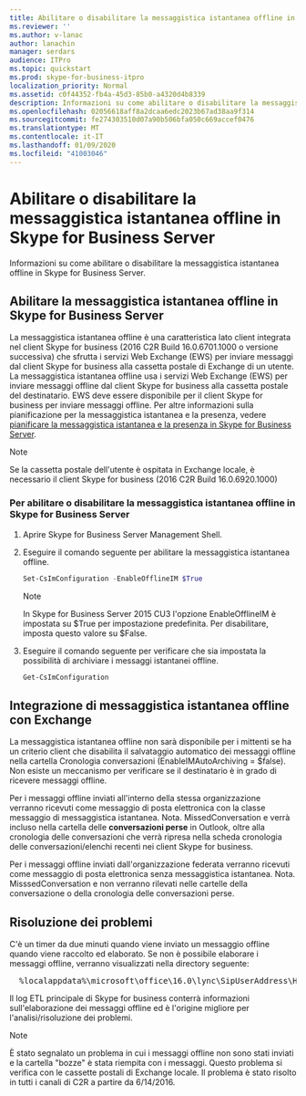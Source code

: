 ```yaml
---
title: Abilitare o disabilitare la messaggistica istantanea offline in Skype for Business Server
ms.reviewer: ''
ms.author: v-lanac
author: lanachin
manager: serdars
audience: ITPro
ms.topic: quickstart
ms.prod: skype-for-business-itpro
localization_priority: Normal
ms.assetid: c0f44352-fb4a-45d3-85b0-a4320d4b8339
description: Informazioni su come abilitare o disabilitare la messaggistica istantanea offline in Skype for Business Server.
ms.openlocfilehash: 02056618aff8a2dcaa6edc2023b67ad38aa9f314
ms.sourcegitcommit: fe274303510d07a90b506bfa050c669accef0476
ms.translationtype: MT
ms.contentlocale: it-IT
ms.lasthandoff: 01/09/2020
ms.locfileid: "41003046"
---
```

# <a name="enable-or-disable-offline-instant-messaging-im-in-skype-for-business-server"></a>Abilitare o disabilitare la messaggistica istantanea offline in Skype for Business Server
 
Informazioni su come abilitare o disabilitare la messaggistica istantanea offline in Skype for Business Server.
  
## <a name="enable-offline-instant-messaging-im-in-skype-for-business-server"></a>Abilitare la messaggistica istantanea offline in Skype for Business Server

La messaggistica istantanea offline è una caratteristica lato client integrata nel client Skype for business (2016 C2R Build 16.0.6701.1000 o versione successiva) che sfrutta i servizi Web Exchange (EWS) per inviare messaggi dal client Skype for business alla cassetta postale di Exchange di un utente. La messaggistica istantanea offline usa i servizi Web Exchange (EWS) per inviare messaggi offline dal client Skype for business alla cassetta postale del destinatario. EWS deve essere disponibile per il client Skype for business per inviare messaggi offline. Per altre informazioni sulla pianificazione per la messaggistica istantanea e la presenza, vedere [pianificare la messaggistica istantanea e la presenza in Skype for Business Server](../../plan-your-deployment/instant-messaging-and-presence.md).
  
> [!NOTE]
> Se la cassetta postale dell'utente è ospitata in Exchange locale, è necessario il client Skype for business (2016 C2R Build 16.0.6920.1000) 
  
### <a name="to-enable-or-disable-offline-im-in-skype-for-business-server"></a>Per abilitare o disabilitare la messaggistica istantanea offline in Skype for Business Server

1. Aprire Skype for Business Server Management Shell.
    
2. Eseguire il comando seguente per abilitare la messaggistica istantanea offline.
    
   ```powershell
   Set-CsImConfiguration -EnableOfflineIM $True
   ```

    > [!NOTE]
    > In Skype for Business Server 2015 CU3 l'opzione EnableOfflineIM è impostata su $True per impostazione predefinita. Per disabilitare, imposta questo valore su $False. 
  
3. Eseguire il comando seguente per verificare che sia impostata la possibilità di archiviare i messaggi istantanei offline.
    
   ```powershell
   Get-CsImConfiguration
   ```

## <a name="offline-im-integration-with-exchange"></a>Integrazione di messaggistica istantanea offline con Exchange

La messaggistica istantanea offline non sarà disponibile per i mittenti se ha un criterio client che disabilita il salvataggio automatico dei messaggi offline nella cartella Cronologia conversazioni (EnableIMAutoArchiving = $false). Non esiste un meccanismo per verificare se il destinatario è in grado di ricevere messaggi offline.
  
Per i messaggi offline inviati all'interno della stessa organizzazione verranno ricevuti come messaggio di posta elettronica con la classe messaggio di messaggistica istantanea. Nota. MissedConversation e verrà incluso nella cartella delle **conversazioni perse** in Outlook, oltre alla cronologia delle conversazioni che verrà ripresa nella scheda cronologia delle conversazioni/elenchi recenti nei client Skype for business.
  
Per i messaggi offline inviati dall'organizzazione federata verranno ricevuti come messaggio di posta elettronica senza messaggistica istantanea. Nota. MisssedConversation e non verranno rilevati nelle cartelle della conversazione o della cronologia delle conversazioni perse. 
  
## <a name="troubleshooting"></a>Risoluzione dei problemi

C'è un timer da due minuti quando viene inviato un messaggio offline quando viene raccolto ed elaborato. Se non è possibile elaborare i messaggi offline, verranno visualizzati nella directory seguente: 
  
  <pre>  %localappdata%\microsoft\office\16.0\lync\SipUserAddress\History Spooler   </pre>

Il log ETL principale di Skype for business conterrà informazioni sull'elaborazione dei messaggi offline ed è l'origine migliore per l'analisi/risoluzione dei problemi. 
  
> [!NOTE]
> È stato segnalato un problema in cui i messaggi offline non sono stati inviati e la cartella "bozze" è stata riempita con i messaggi. Questo problema si verifica con le cassette postali di Exchange locale. Il problema è stato risolto in tutti i canali di C2R a partire da 6/14/2016.  
